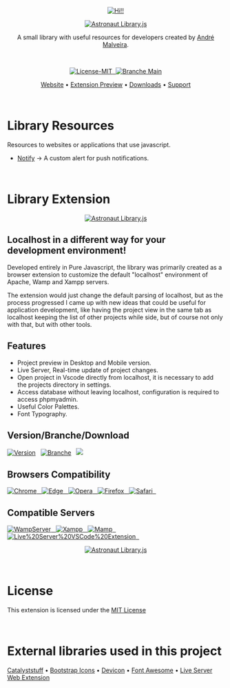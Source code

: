 <p align="center">
  <a href="#astroanut-hi"><img src="https://gist.githubusercontent.com/andremalveira/3216f39117e2c209187fa7aedf872f96/raw/8128ef26840b025e43ea904289e63123a09930b6/astronaut-hi.png" alt="Hi!!"/></a>
</p>
<p align="center">
  <a href="#astroanut-name"><img src="https://gist.githubusercontent.com/andremalveira/a79766d05424a62246842f4b4da75c0f/raw/fa7ddb1e4342e0eac032edad32b0876d349471e9/astronaut-name.png" alt="Astronaut Library.js"/></a>
</p>
<p align="center">
A small library with useful resources for developers created by <a href="https://github.com/andremalveira">André Malveira</a>.
</p>

<br>

<p align="center">
<a href="#details">
<img src="https://img.shields.io/badge/License-MIT-319046?" alt="License-MIT"/>&nbsp;&nbsp;<img src="https://img.shields.io/badge/Branche-Main-319046" alt="Branche Main"/></a>

</p>

<p align="center">
  <a href="https://astlibjs.ga/">Website</a> •
  <a href="https://astlibjs.ga/?p=about#extension-preview">Extension Preview</a> •
  <a href="https://astlibjs.ga/?p=downloads">Downloads</a> •
  <a href="https://github.com/andremalveira/Astronaut.Library.js/issues/new?assignees=&labels=Astronaut+Extension&template=astronaut-extension.md&title=%5BEnter+here+the+type+of+label%5D+-+Insert+the+title+here">Support</a> 
</p>

<br>

# Library Resources
Resources to websites or applications that use javascript.

- [Notify](https://astlibjs.ga/?docs=notify) -> A custom alert for push notifications.

<br>

# Library Extension 

<p align="center">
  <a href="#extension-preview"><img src="https://gist.github.com/andremalveira/02747c5b01eddab19a11f6513d0418ef/raw/89f20aac7ef6e64649b7c78625fb092999640fd7/extension-preview.png" alt="Astronaut Library.js"/></a>
</p>

## Localhost in a different way for your development environment!

Developed entirely in Pure Javascript, the library was primarily created as a browser extension to customize the default "localhost" environment of Apache, Wamp and Xampp servers.

The extension would just change the default parsing of localhost, but as the process progressed I came up with new ideas that could be useful for application development, like having the project view in the same tab as localhost keeping the list of other projects while side, but of course not only with that, but with other tools. 

## Features

- Project preview in Desktop and Mobile version.
- Live Server, Real-time update of project changes.
- Open project in Vscode directly from localhost, it is necessary to add the projects directory in settings.
- Access database without leaving localhost, configuration is required to access phpmyadmin.
- Useful Color Palettes.
- Font Typography.

## Version/Branche/Download
<a href="#version">![Version](https://img.shields.io/badge/Version-v1.0-319046)</a>&nbsp;&nbsp; 
<a href="https://github.com/andremalveira/Astronaut.Library.js/tree/extension">![Branche](https://img.shields.io/badge/Branche-Extension-319046)</a>&nbsp;&nbsp; 
<a href="https://astlibjs.ga/" target="_blank"><img src="https://img.shields.io/badge/Download-319046?&logo=docuSign&logoColor=FFFFFF"/></a>
## Browsers Compatibility
<a href="#browsers-compatibility">

![Chrome](https://img.shields.io/badge/Google%20Chrome-✔-7dce35?style=flat&logo=google-chrome&logoColor=FFFFFF)&nbsp;&nbsp; 
![Edge](https://img.shields.io/badge/Microsoft%20Edge-✔-7dce35?style=flat&logo=microsoft-edge)&nbsp;&nbsp;
![Opera](https://img.shields.io/badge/Opera-✔-7dce35?style=flat&logo=opera)&nbsp;&nbsp;
![Firefox](https://img.shields.io/badge/Mozilla%20Firefox-✖-f75c31?style=flat&logo=firefox&logoColor=FFFFFF)&nbsp;&nbsp;
![Safari](https://img.shields.io/badge/Safari-✖-f75c31?style=flat&logo=safari)&nbsp;&nbsp;
</a>

## Compatible Servers
<a href="#compatible-servers">

![WampServer](https://img.shields.io/badge/WampServer-✔-7dce35?style=flat)&nbsp;&nbsp; 
![Xampp](https://img.shields.io/badge/Xampp-✔-7dce35?style=flat)&nbsp;&nbsp; 
![Mamp](https://img.shields.io/badge/Mamp-✔-7dce35?style=flat)&nbsp;&nbsp; 
![Live%20Server%20VSCode%20Extension](https://img.shields.io/badge/Live%20Server%20VSCode%20Extension-✔-7dce35?style=flat)&nbsp;&nbsp; 

</a>
<p align="center">
  <a href="#extension-preview"><img src="https://gist.githubusercontent.com/andremalveira/a08d99aab23e5e4b411e020017f2d27d/raw/388abe3da9476ed44ff0a0bd88583b740823c3e7/astronaut-preview-gif.gif" alt="Astronaut Library.js"/></a>
</p>

<br>


# License
This extension is licensed under the [MIT License](https://github.com/andremalveira/Astronaut.Library.js/blob/extension/LICENSE)

<br>

# External libraries used in this project
[Catalyststuff](https://www.freepik.com/catalyststuff) • 
[Bootstrap Icons](https://icons.getbootstrap.com) • 
[Devicon](https://devicon.dev) • 
[Font Awesome](https://fontawesome.com/v5.15/icons) • 
[Live Server Web Extension](https://github.com/ritwickdey/live-server-web-extension)